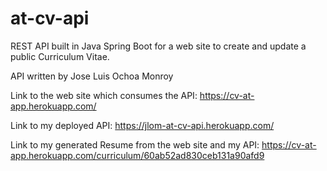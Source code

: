 # at-cv-api
REST API built in Java Spring Boot for a web site to create and update a public Curriculum Vitae.

API written by Jose Luis Ochoa Monroy

Link to the web site which consumes the API: https://cv-at-app.herokuapp.com/

Link to my deployed API: https://jlom-at-cv-api.herokuapp.com/

Link to my generated Resume from the web site and my API: https://cv-at-app.herokuapp.com/curriculum/60ab52ad830ceb131a90afd9
